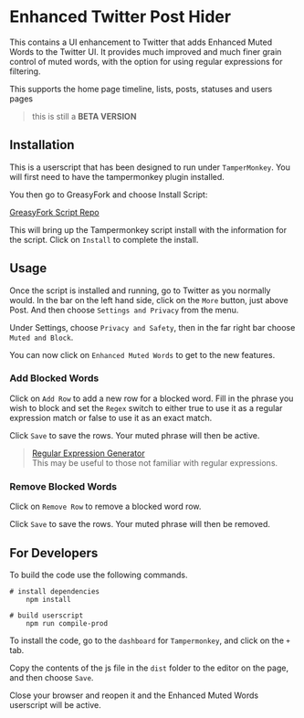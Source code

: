 # Enhanced Twitter Post Hider

This contains a UI enhancement to Twitter that adds Enhanced Muted Words to the Twitter UI.
It provides much improved and much finer grain control of muted words, with the option for using 
regular expressions for filtering.

This supports the home page timeline, lists, posts, statuses and users pages

> this is still a **BETA VERSION**<br>

## Installation

This is a userscript that has been designed to run under `TamperMonkey`.  You will first need to have the tampermonkey 
plugin installed.

You then go to GreasyFork and choose Install Script:

[GreasyFork Script Repo](https://greasyfork.org/en/scripts/492269-enhanced-twitter-post-hider)

This will bring up the Tampermonkey script install with the information for the script.  Click on 
`Install` to complete the install.

## Usage

Once the script is installed and running, go to Twitter as you normally would.
In the bar on the left hand side, click on the `More` button, just above Post. And then choose `Settings and Privacy` from 
the menu.

Under Settings, choose `Privacy and Safety`, then in the far right bar choose `Muted and Block`.

You can now click on `Enhanced Muted Words` to get to the new features.

### Add Blocked Words

Click on `Add Row` to add a new row for a blocked word.  Fill in the phrase you wish to block and set the `Regex` switch 
to either true to use it as a regular expression match or false to use it as an exact match.

Click `Save` to save the rows.  Your muted phrase will then be active.

> [Regular Expression Generator](https://regex-generator.olafneumann.org/?sampleText=Phrase%20goes%20here&flags=i) 
> <br> This may be useful to those not familiar with regular expressions.

### Remove Blocked Words

Click on `Remove Row` to remove a blocked word row.

Click `Save` to save the rows.  Your muted phrase will then be removed.

## For Developers

To build the code use the following commands.

```batch
# install dependencies
    npm install
    
# build userscript
    npm run compile-prod
```

To install the code, go to the `dashboard` for `Tampermonkey`, and click on the `+` tab.

Copy the contents of the js file in the `dist` folder to the editor on the page, and then choose `Save`.

Close your browser and reopen it and the Enhanced Muted Words userscript will be active.
